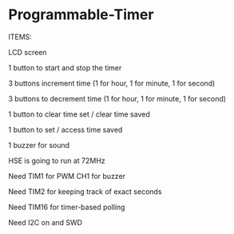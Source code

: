 # Programmable-Timer

ITEMS: 

LCD screen

1 button to start and stop the timer

3 buttons increment time (1 for hour, 1 for minute, 1 for second)

3 buttons to decrement time (1 for hour, 1 for minute, 1 for second)

1 button to clear time set / clear time saved

1 button to set / access time saved

1 buzzer for sound



HSE is going to run at 72MHz

Need TIM1 for PWM CH1 for buzzer

Need TIM2 for keeping track of exact seconds

Need TIM16 for timer-based polling


Need I2C on and SWD
